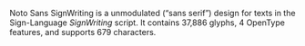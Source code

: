 Noto Sans SignWriting is a unmodulated (“sans serif”) design for texts in the Sign-Language _SignWriting_ script. It contains 37,886 glyphs, 4 OpenType features, and supports 679 characters.